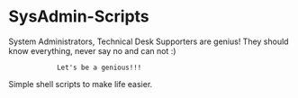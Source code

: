 # SysAdmin-Scripts
 

 System Administrators, Technical Desk Supporters are genius! 
 They should know everything, never say no and can not :) 



                Let's be a genious!!!

Simple shell scripts to make life easier.
